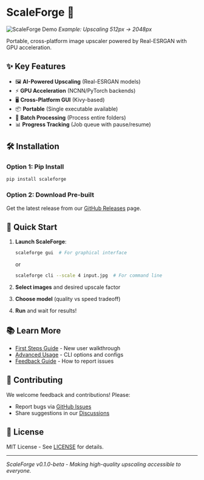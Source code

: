 
# ScaleForge 🚀

![ScaleForge Demo](docs/demo.gif) *Example: Upscaling 512px → 2048px*

Portable, cross-platform image upscaler powered by Real-ESRGAN with GPU acceleration.

## ✨ Key Features

- 🖼️ **AI-Powered Upscaling** (Real-ESRGAN models)
- ⚡ **GPU Acceleration** (NCNN/PyTorch backends)
- 🖥️ **Cross-Platform GUI** (Kivy-based)
- 📦 **Portable** (Single executable available)
- 🔄 **Batch Processing** (Process entire folders)
- 📊 **Progress Tracking** (Job queue with pause/resume)

## 🛠️ Installation

### Option 1: Pip Install
```bash
pip install scaleforge
```

### Option 2: Download Pre-built
Get the latest release from our [GitHub Releases](https://github.com/3-0-0/ScaleForge/releases) page.

## 🚀 Quick Start

1. **Launch ScaleForge**:
   ```bash
   scaleforge gui  # For graphical interface
   ```
   or
   ```bash
   scaleforge cli --scale 4 input.jpg  # For command line
   ```

2. **Select images** and desired upscale factor
3. **Choose model** (quality vs speed tradeoff)
4. **Run** and wait for results!

## 📚 Learn More

- [First Steps Guide](docs/first_steps.md) - New user walkthrough
- [Advanced Usage](docs/advanced.md) - CLI options and configs
- [Feedback Guide](docs/feedback.md) - How to report issues

## 🤝 Contributing

We welcome feedback and contributions! Please:
- Report bugs via [GitHub Issues](https://github.com/3-0-0/ScaleForge/issues)
- Share suggestions in our [Discussions](https://github.com/3-0-0/ScaleForge/discussions)

## 📜 License

MIT License - See [LICENSE](LICENSE) for details.

---

*ScaleForge v0.1.0-beta - Making high-quality upscaling accessible to everyone.*
